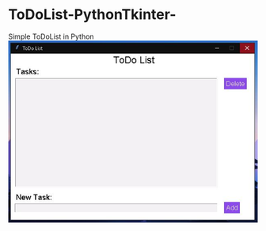 # ToDoList-PythonTkinter-
Simple ToDoList in Python     
![Image alt](https://github.com/Sem-Ir-dev/ToDoList-PythonTkinter-/blob/main/screenshot/ToDoScreen.JPG)
